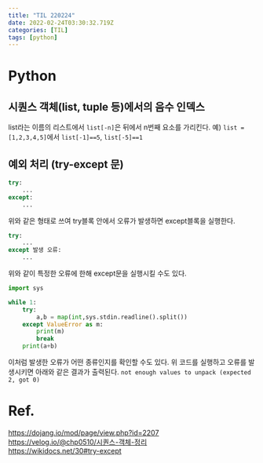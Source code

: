 ```yaml
---
title: "TIL 220224"
date: 2022-02-24T03:30:32.719Z
categories: [TIL]
tags: [python]
---
```

# Python
## 시퀀스 객체(list, tuple 등)에서의 음수 인덱스

list라는 이름의 리스트에서 `list[-n]`은 뒤에서 n번째 요소를 가리킨다.
예) `list = [1,2,3,4,5]`에서 `list[-1]==5`, `list[-5]==1`

## 예외 처리 (try-except 문)
```py
try:
    ...
except:
    ...
```
위와 같은 형태로 쓰여 try블록 안에서 오류가 발생하면 except블록을 실행한다.

```py
try:
    ...
except 발생 오류:
    ...
```
위와 같이 특정한 오류에 한해 except문을 실행시킬 수도 있다.

```py
import sys

while 1:
    try:
        a,b = map(int,sys.stdin.readline().split())
    except ValueError as m:
        print(m)
        break
    print(a+b)
```
이처럼 발생한 오류가 어떤 종류인지를 확인할 수도 있다. 위 코드를 실행하고 오류를 발생시키면 아래와 같은 결과가 출력된다.
`not enough values to unpack (expected 2, got 0)`


# Ref.
<https://dojang.io/mod/page/view.php?id=2207>  
<https://velog.io/@chp0510/시퀀스-객체-정리>  
<https://wikidocs.net/30#try-except>